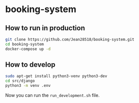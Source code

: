 # booking-system

## How to run in production

```bash
git clone https://github.com/Jean28518/booking-system.git
cd booking-system
docker-compose up -d
```

## How to develop

```bash
sudo apt-get install python3-venv python3-dev
cd src/django
python3 -m venv .env
```

Now you can run the `run_development.sh` file.
